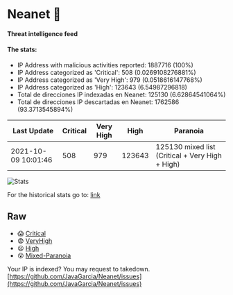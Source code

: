 # Neanet :hocho:
#### Threat intelligence feed
#### The stats:

- IP Address with malicious activities reported: 1887716 (100%)
- IP Address categorized as 'Critical':  508 (0.0269108276881%)
- IP Address categorized as 'Very High':  979 (0.0518616147768%)
- IP Address categorized as 'High':  123643 (6.54987296818)
- Total de direcciones IP indexadas en Neanet:  125130 (6.62864541064%)
- Total de direcciones IP descartadas en Neanet:  1762586 (93.3713545894%)

| Last Update | Critical | Very High | High | Paranoia |
| --- | --- | --- | --- | --- |
| 2021-10-09 10:01:46 | 508 | 979 | 123643 | 125130 mixed list (Critical + Very High + High)|

![Stats](https://docs.google.com/spreadsheets/d/e/2PACX-1vSnaNMIXVabIpDJjufMlzH7poXnshF3mgd8Is1g9ytUEzVsP5my4Trn8f-xkoLLQ38xpL3HtmUexLo6/pubchart?oid=501124687&format=image)

For the historical stats go to: [link](/stats.csv)
## Raw
- :scream: [Critical](https://raw.githubusercontent.com/JavaGarcia/Neanet/master/blacklists/neanet_critical.txt)
- :fearful: [VeryHigh](https://raw.githubusercontent.com/JavaGarcia/Neanet/master/blacklists/neanet_veryHigh.txtt)
- :frowning: [High](https://raw.githubusercontent.com/JavaGarcia/Neanet/master/blacklists/neanet_high.txt)
- :dizzy_face: [Mixed-Paranoia](https://raw.githubusercontent.com/JavaGarcia/Neanet/master/blacklists/neanet_all.txt)


Your IP is indexed? You may request to takedown. [https://github.com/JavaGarcia/Neanet/issues](https://github.com/JavaGarcia/Neanet/issues)























































































































































































































































































































































































































































































































































































































































































































































































































































































































































































































































































































































































































































































































































































































































































































































































































































































































































































































































































































































































































































































































































































































































































































































































































































































































































































































































































































































































































































































































































































































































































































































































































































































































































































































































































































































































































































































































































































































































































































































































































































































































































































































































































































































































































































































































































































































































































































































































































































































































































































































































































































































































































































































































































































































































































































































































































































































































































































































































































































































































































































































































































































































































































































































































































































































































































































































































































































































































































































































































































































































































































































































































































































































































































































































































































































































































































































































































































































































































































































































































































































































































































































































































































































































































































































































































































































































































































































































































































































































































































































































































































































































































































































































































































































































































































































































